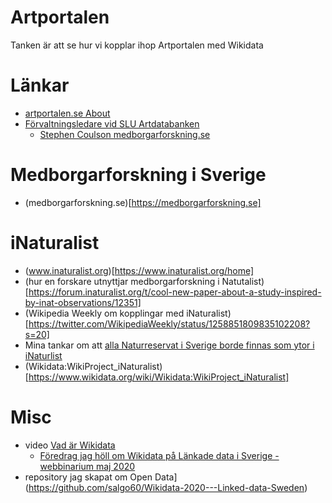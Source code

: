 # Artportalen
Tanken är att se hur vi kopplar ihop Artportalen med Wikidata

# Länkar
* [artportalen.se About](https://artportalen.se/Home/About)
* [Förvaltningsledare vid SLU Artdatabanken](https://www.slu.se/installningar/personsok/?firstName=&lastName=Coulson&telephoneNumber=&email=&ou=&profile=&location=)
  * [Stephen Coulson medborgarforskning.se](https://medborgarforskning.se/2018/02/stephen-coulson/)
# Medborgarforskning i Sverige
* (medborgarforskning.se)[https://medborgarforskning.se]
# iNaturalist
* (www.inaturalist.org)[https://www.inaturalist.org/home]
* (hur en forskare utnyttjar medborgarforskning i Natutalist)[https://forum.inaturalist.org/t/cool-new-paper-about-a-study-inspired-by-inat-observations/12351]
* (Wikipedia Weekly om kopplingar med iNaturalist)[https://twitter.com/WikipediaWeekly/status/1258851809835102208?s=20]
* Mina tankar om att [alla Naturreservat i Sverige borde finnas som ytor i iNaturlist](https://forum.inaturalist.org/t/creating-inaturalist-places-and-linking-to-wikidata-using-geojson/12220)
* (Wikidata:WikiProject_iNaturalist)[https://www.wikidata.org/wiki/Wikidata:WikiProject_iNaturalist]
# Misc
* video [Vad är Wikidata](https://www.youtube.com/watch?v=m_9_23jXPoE)
  * [Föredrag jag höll om Wikidata på Länkade data i Sverige - webbinarium maj 2020](https://youtu.be/8u0orZtJWYY?t=3794)
* repository jag skapat om Open Data](https://github.com/salgo60/Wikidata-2020---Linked-data-Sweden)

